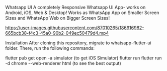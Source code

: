 Whatsapp UI
A completely Responsive Whatsapp UI App- works on Android, iOS, Web & Desktop! Works as WhatsApp App on Smaller Screen Sizes and WhatsApp Web on Bigger Screen Sizes!

https://user-images.githubusercontent.com/87010265/186916982-665bcb38-f4c3-45a0-90b2-049ec50479d4.mp4

Installation
After cloning this repository, migrate to whatsapp-flutter-ui folder. There, run the following commands:

  flutter pub get
  open -a simulator (to get iOS Simulator)
  flutter run
  flutter run -d chrome --web-renderer html (to see the best output)
